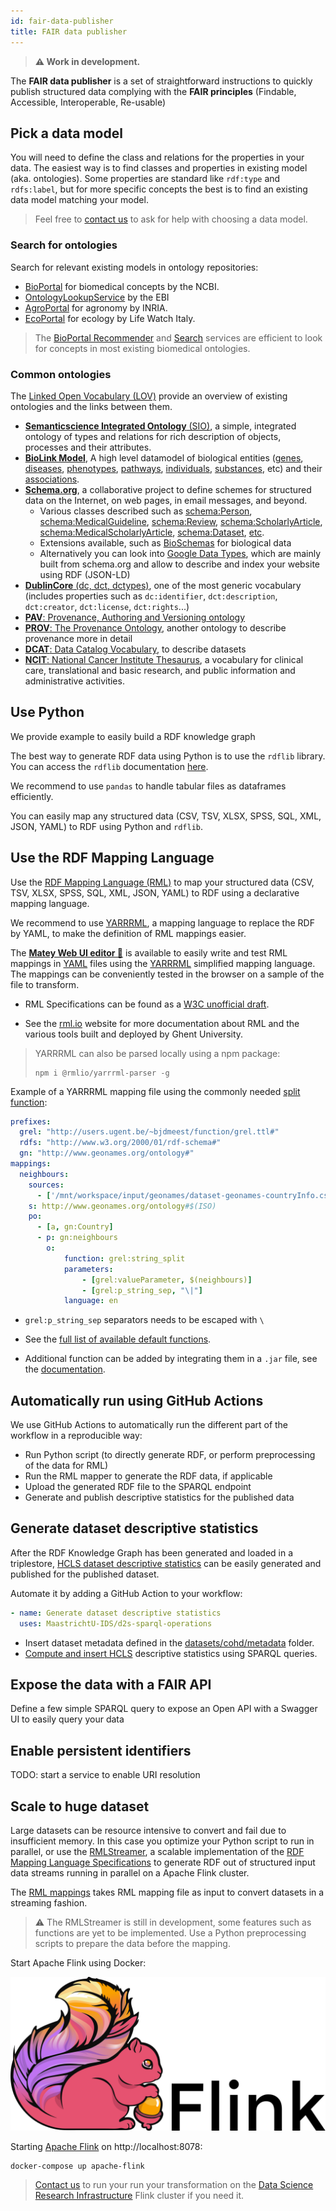 ```yaml
---
id: fair-data-publisher
title: FAIR data publisher
---
```


> **⚠️  Work in development.**

The **FAIR data publisher** is a set of straightforward instructions to quickly publish structured data complying with the **FAIR principles** (Findable, Accessible, Interoperable, Re-usable)

## Pick a data model

You will need to define the class and relations for the properties in your data. The easiest way is to find classes and properties in existing model (aka. ontologies). Some properties are standard like `rdf:type` and  `rdfs:label`, but for more specific concepts the best is to find an existing data model matching your model.

> Feel free to [contact us](https://gitter.im/um-dsri/data2services) to ask for help with choosing a data model.

### Search for ontologies

Search for relevant existing models in ontology repositories:

* [BioPortal](https://bioportal.bioontology.org/recommender) for biomedical concepts by the NCBI.
* [OntologyLookupService](https://www.ebi.ac.uk/ols/ontologies
  ) by the EBI
* [AgroPortal](http://agroportal.lirmm.fr/recommender) for agronomy by INRIA.
* [EcoPortal](http://ecoportal.lifewatchitaly.eu/) for ecology by Life Watch Italy.

> The [BioPortal Recommender](https://bioportal.bioontology.org/recommender) and [Search](https://bioportal.bioontology.org/search) services are efficient to look for concepts in most existing biomedical ontologies.

### Common ontologies

The [Linked Open Vocabulary (LOV)](https://lov.linkeddata.es/dataset/lov/) provide an overview of existing ontologies and the links between them.

* [**Semanticscience Integrated Ontology** (SIO)](https://github.com/MaastrichtU-IDS/semanticscience), a simple, integrated ontology of types and relations for rich description of objects, processes and their attributes.
* [**BioLink Model**](https://biolink.github.io/biolink-model/), A high level datamodel of biological entities ([genes](https://biolink.github.io/biolink-model/docs/Gene), [diseases](https://biolink.github.io/biolink-model/docs/Disease), [phenotypes](https://biolink.github.io/biolink-model/docs/Phenotype), [pathways](https://biolink.github.io/biolink-model/docs/Pathway), [individuals](https://biolink.github.io/biolink-model/docs/IndividualOrganism), [substances](https://biolink.github.io/biolink-model/docs/ChemicalSubstance), etc) and their [associations](https://biolink.github.io/biolink-model/docs/Association).
* [**Schema.org**](https://schema.org/docs/schemas.html), a collaborative project to define schemes for structured data on the Internet, on web pages, in email messages, and beyond.
  * Various classes described such as [schema:Person](https://schema.org/Person), [schema:MedicalGuideline](https://schema.org/MedicalGuideline), [schema:Review](https://schema.org/Review), [schema:ScholarlyArticle](https://schema.org/ScholarlyArticle), [schema:MedicalScholarlyArticle](https://schema.org/MedicalScholarlyArticle), [schema:Dataset](https://schema.org/Dataset), [etc](https://schema.org/docs/full.html).
  * Extensions available, such as [BioSchemas](https://bioschemas.org/profiles/Dataset/0.3-RELEASE-2019_06_14/) for biological data
  * Alternatively you can look into [Google Data Types](https://developers.google.com/search/docs/data-types/article), which are mainly built from schema.org and allow to describe and index your website using RDF (JSON-LD)
* [**DublinCore** (dc, dct, dctypes)](https://dublincore.org/specifications/dublin-core/dcmi-terms), one of the most generic vocabulary (includes properties such as `dc:identifier`, `dct:description`, `dct:creator`, `dct:license`, `dct:rights`...)
* [**PAV**: Provenance, Authoring and Versioning ontology](https://pav-ontology.github.io/pav/)
* [**PROV**: The Provenance Ontology](https://www.w3.org/TR/prov-o/), another ontology to describe provenance more in detail
* [**DCAT**: Data Catalog Vocabulary](https://www.w3.org/TR/vocab-dcat-2/), to describe datasets
* [**NCIT**: National Cancer Institute Thesaurus](https://bioportal.bioontology.org/ontologies/NCIT), a vocabulary for clinical care, translational and basic research, and public information and administrative activities.

## Use Python

We provide example to easily build a RDF knowledge graph 

The best way to generate RDF data using Python is to use the `rdflib` library. You can access the `rdflib` documentation [here](https://rdflib.readthedocs.io/en/stable/).

We recommend to use `pandas` to handle tabular files as dataframes efficiently.

You can easily map any structured data (CSV, TSV, XLSX, SPSS, SQL, XML, JSON, YAML) to RDF using Python and `rdflib`.

## Use the RDF Mapping Language


Use the [RDF Mapping Language (RML)](https://rml.io/) to map your structured data (CSV, TSV, XLSX, SPSS, SQL, XML, JSON, YAML) to RDF using a declarative mapping language. 

We recommend to use [YARRRML](https://rml.io/yarrrml/), a mapping language to replace the RDF by YAML, to make the definition of RML mappings easier.

The **[Matey Web UI editor 🦜](https://rml.io/yarrrml/matey/#edit)** is available to easily write and test RML mappings in [YAML](https://yaml.org/) files using the [YARRRML](https://rml.io/yarrrml/) simplified mapping language. The mappings can be conveniently tested in the browser on a sample of the file to transform.

* RML Specifications can be found as a [W3C unofficial draft](https://rml.io/specs/rml/).

* See the [rml.io](https://rml.io/) website for more documentation about RML and the various tools built and deployed by Ghent University.

> YARRRML can also be parsed locally using a npm package:
>
> ```shell
> npm i @rmlio/yarrrml-parser -g
> ```
>

Example  of a YARRRML mapping file using the commonly needed [split function](https://rml.io/docs/rmlmapper/default-functions/#split):

```yaml
prefixes:
  grel: "http://users.ugent.be/~bjdmeest/function/grel.ttl#"
  rdfs: "http://www.w3.org/2000/01/rdf-schema#"
  gn: "http://www.geonames.org/ontology#"
mappings:
  neighbours:
    sources:
      - ['/mnt/workspace/input/geonames/dataset-geonames-countryInfo.csv~csv']
    s: http://www.geonames.org/ontology#$(ISO)
    po:
      - [a, gn:Country]
      - p: gn:neighbours
        o:
            function: grel:string_split
            parameters:
                - [grel:valueParameter, $(neighbours)]
                - [grel:p_string_sep, "\|"]
            language: en
```

* `grel:p_string_sep` separators needs to be escaped with `\`

* See the [full list of available default functions](https://rml.io/docs/rmlmapper/default-functions/).

* Additional function can be added by integrating them in a `.jar` file, see the [documentation](https://github.com/RMLio/rmlmapper-java#including-functions).

## Automatically run using GitHub Actions

We use GitHub Actions to automatically run the different part of the workflow in a reproducible way:

* Run Python script (to directly generate RDF, or perform preprocessing of the data for RML)
* Run the RML mapper to generate the RDF data, if applicable
* Upload the generated RDF file to the SPARQL endpoint
* Generate and publish descriptive statistics for the published data

## Generate dataset descriptive statistics

After the RDF Knowledge Graph has been generated and loaded in a triplestore, [HCLS dataset descriptive statistics](https://www.w3.org/TR/hcls-dataset/) can be easily generated and published for the published dataset. 

Automate it by adding a GitHub Action to your workflow:

```yaml
- name: Generate dataset descriptive statistics
  uses: MaastrichtU-IDS/d2s-sparql-operations
```

* Insert dataset metadata defined in the [datasets/cohd/metadata](https://github.com/MaastrichtU-IDS/d2s-project-template/tree/master/datasets/cohd/metadata) folder.
* [Compute and insert HCLS](https://github.com/MaastrichtU-IDS/d2s-scripts-repository/tree/master/sparql/compute-hcls-stats) descriptive statistics using SPARQL queries.

## Expose the data with a FAIR API

Define a few simple SPARQL query to expose an Open API with a Swagger UI to easily query your data

## Enable persistent identifiers

TODO: start a service to enable URI resolution 

## Scale to huge dataset

Large datasets can be resource intensive to convert and fail due to insufficient memory. In this case you optimize your Python script to run in parallel, or use the [RMLStreamer](/docs/services-utilities#rmlstreamer), a scalable implementation of the [RDF Mapping Language Specifications](https://rml.io/specs/rml/) to generate RDF out of structured input data streams running in parallel on a Apache Flink cluster.

The [RML mappings](https://rml.io/specs/rml/) takes RML mapping file as input to convert datasets in a streaming fashion.

> ⚠️ The RMLStreamer is still in development, some features such as functions are yet to be implemented. Use a Python preprocessing scripts to prepare the data before the mapping.

Start Apache Flink using Docker:

[![Apache Flink](/img/flink-logo.png)](https://flink.apache.org/)

Starting [Apache Flink](https://flink.apache.org/) on http://localhost:8078:

```shell
docker-compose up apache-flink
```

>  [Contact us](https://gitter.im/um-dsri/data2services) to run your run your transformation on the [Data Science Research Infrastructure](https://maastrichtu-ids.github.io/dsri-documentation/) Flink cluster if you need it.
